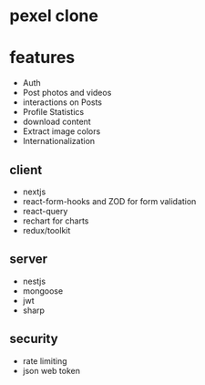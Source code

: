 # pexel clone
# features
- Auth 
- Post photos and videos
- interactions on Posts
- Profile Statistics
- download content
- Extract image colors
- Internationalization
## client
- nextjs
- react-form-hooks and ZOD for form validation
- react-query
- rechart for charts
- redux/toolkit
## server 
- nestjs
- mongoose
- jwt
- sharp
## security
- rate limiting
- json web token

